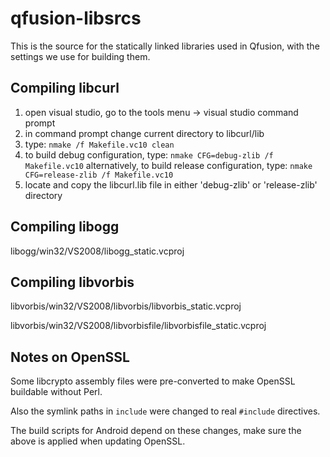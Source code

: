# qfusion-libsrcs

This is the source for the statically linked libraries used in Qfusion, with the settings we use for building them.

## Compiling libcurl
1. open visual studio,  go to the tools menu -> visual studio command prompt
2. in command prompt change current directory to libcurl/lib
3. type:
`nmake /f Makefile.vc10 clean`
4. to build debug configuration, type:
`nmake CFG=debug-zlib /f Makefile.vc10`
alternatively, to build release configuration, type:
`nmake CFG=release-zlib /f Makefile.vc10`
5. locate and copy the libcurl.lib file in either 'debug-zlib' or 'release-zlib' directory

## Compiling libogg
libogg/win32/VS2008/libogg_static.vcproj

## Compiling libvorbis
libvorbis/win32/VS2008/libvorbis/libvorbis_static.vcproj

libvorbis/win32/VS2008/libvorbisfile/libvorbisfile_static.vcproj

## Notes on OpenSSL
Some libcrypto assembly files were pre-converted to make OpenSSL buildable without Perl.

Also the symlink paths in `include` were changed to real `#include` directives.

The build scripts for Android depend on these changes, make sure the above is applied when updating OpenSSL.
